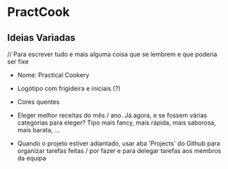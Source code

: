 # PractCook

## Ideias Variadas

// Para escrever tudo e mais alguma coisa que se lembrem e que poderia ser fixe

 - Nome: Practical Cookery
 
 - Logótipo com frigideira e iniciais (?)
 
 - Cores quentes
 
 - Eleger melhor receitas do mês / ano. 
 Já agora, e se fossem várias categorias para eleger? Tipo mais fancy, mais rápida, mais saborosa, mais barata, ...
 
 - Quando o projeto estiver adiantado, usar aba 'Projects' do Github para organizar tarefas feitas / por fazer e para delegar tarefas aos membros da equipa